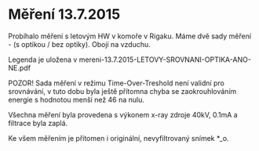 Měření 13.7.2015
================

Probíhalo měření s letovým HW v komoře v Rigaku. Máme dvě sady měření - (s optikou / bez optiky). Obojí na vzduchu.

Legenda je uložena v mereni-13.7.2015-LETOVY-SROVNANI-OPTIKA-ANO-NE.pdf
 
POZOR! Sada měření v režimu Time-Over-Treshold není validní pro srovnávání, v tuto dobu byla ještě přítomna chyba se zaokrouhlováním energie s hodnotou menší než 46 na nulu.

Všechna měření byla provedena s výkonem x-ray zdroje 40kV, 0.1mA a filtrace byla zaplá.

Ke všem měřením je přítomen i originální, nevyfiltrovaný snímek *_o.
